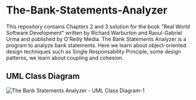 # The-Bank-Statements-Analyzer

This repository contains Chapters 2 and 3 solution for the book "Real World Software Development" written by Richard Warburton and Raoul-Gabriel Urma and published by O'Reilly Media.
The Bank Statements Analyzer is a program to analyze bank statements. Here we learn about object-oriented design techniques such as Single Responsability Principle, some design patterns, we learn about coupling and cohesion.

## UML Class Diagram
![The Bank Statements Analyzer - UML Class Diagram-1](https://user-images.githubusercontent.com/47066093/137827855-b06d8dcc-4fa6-44c1-925e-78d0b4f26490.png)
